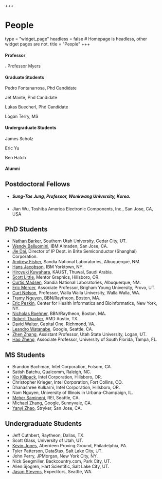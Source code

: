 +++
# People
type = "widget_page"
headless = false  # Homepage is headless, other widget pages are not.
title = "People"
+++



#### Professor

<img src="/home/j/myersresearchgroup.github.io/content/People-Genetic-Logic-Lab/images/myers.jpg" style="zoom: 25%;" /> Professor Myers

#### Graduate Students 

Pedro Fontanarrosa, Phd Candidate 

Jet Mante, Phd Candidate

Lukas Buecherl, Phd Candidate

Logan Terry, MS

#### Undergraduate Students 

James Scholz

Eric Yu

Ben Hatch

#### Alumni

## Postdoctoral Fellows

- ##### Sung-Tae Jung, Professor, Wonkwang University, Korea.

- Jian Wu, Toshiba America Electronic Components, Inc., San Jose, CA, USA

## PhD Students

- [Nathan Barker](http://www.suu.edu/faculty/barkern/), Southern Utah University, Cedar City, UT.
- [Wendy Belluomini](https://www.researchgate.net/profile/Wendy_Belluomini), IBM Almaden, San Jose, CA.
- [Jie Dai](http://www.async.ece.utah.edu/~jack), Director of IP Dept. in Brite Semiconductor (Shanghai) Corporation.
- [Andrew Fisher](http://www.async.ece.utah.edu/~andrewf), Sandia National Laboratories, Albuquerque, NM.
- [Hans Jacobson](http://www.cs.utah.edu/~hans), IBM Yorktown, NY.
- [Hiroyuki Kuwahara](https://sfb.kaust.edu.sa/Pages/Kuwahara.aspx), KAUST, Thuwal, Saudi Arabia.
- [Scott Little](http://www.async.ece.utah.edu/~little), Mentor Graphics, Hillsboro, OR.
- [Curtis Madsen](http://homepages.cs.ncl.ac.uk/curtis.madsen/), Sandia National Laboratories, Albuquerque, NM.
- [Eric Mercer](http://faculty.cs.byu.edu/~egm/), Associate Professor, Brigham Young University, Provo, UT.
- [Curt Nelson](http://people.wallawalla.edu/~curt.nelson/), Professor, Walla Walla University, Walla Walla, WA.
- [Tramy Nguyen](https://tramyn.github.io), BBN/Raytheon, Boston, MA.
- [Eric Peskin](http://www.med.nyu.edu/chibi/about-us/faculty/eric-r-peskin-phd), Center for Health Informatics and Bioinformatics, New York, NY.
- [Nicholas Roehner](http://www.async.ece.utah.edu/~nroehner), BBN/Raytheon, Boston, MA.
- [Robert Thacker](http://www.cs.utah.edu/~thacker), AMD Austin, TX.
- [David Walter](https://www.linkedin.com/in/dwalter), Capital One, Richmond, VA.
- [Leandro Watanabe](https://www.async.ece.utah.edu/~watanabe), Google, Seattle, CA.
- [Zhen Zhang](https://www.researchgate.net/profile/Zhen_Zhang66), Assistant Professor, Utah State University, Logan, UT.
- [Hao Zheng](http://www.csee.usf.edu/~zheng/), Associate Professor, University of South Florida, Tampa, FL.

## MS Students

- Brandon Bachman, Intel Corporation, Folsom, CA.
- Satish Batchu, Qualcomm, Raleigh, NC.
- [Kip Killpack](http://www.async.ece.utah.edu/~killpack), Intel Corporation, Hillsboro, OR.
- Christopher Krieger, Intel Corporation, Fort Collins, CO.
- Dhanashree Kulkarni, Intel Corporation, Hillsboro, OR.
- Nam Nguyen, University of Illinois in Urbana-Champaign, IL.
- [Meher Samineni](https://mehersam.github.io/Meher-Samineni/), REI, Seattle, CA.
- [Michael Zhang](https://www.linkedin.com/in/michael13162/), Google, Sunnyvale, CA.
- [Yanyi Zhao](http://www.async.ece.utah.edu/~yzhao), Stryker, San Jose, CA.

## Undergraduate Students

- Jeff Cuthbert, Raytheon, Dallas, TX.
- Scott Glass, University of Utah, UT.
- [Kevin Jones](http://www.async.ece.utah.edu/~kjones), Aberdeen Proving Ground, Philadelphia, PA.
- Tyler Patterson, DataStax, Salt Lake City, UT.
- John Perry, JPMorgan, New York City, NY.
- Nick Seegmiller, Backcountry.com, Park City, UT.
- Allen Sjogren, Hart Scientific, Salt Lake City, UT.
- [Jason Stevens](http://www.async.ece.utah.edu/~jstev), Expeditors, Seattle, WA.
